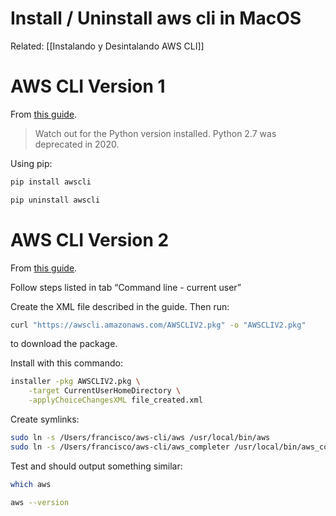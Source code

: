 # Install / Uninstall aws cli in MacOS

Related: [[Instalando y Desintalando AWS CLI]]

# AWS CLI Version 1

From [this guide](https://docs.aws.amazon.com/cli/v1/userguide/install-macos.html#awscli-install-osx-pip).

> Watch out for the Python version installed. Python 2.7 was deprecated in 2020.

Using pip:
```bash
pip install awscli

pip uninstall awscli
```

# AWS CLI Version 2

From [this guide](https://docs.aws.amazon.com/cli/latest/userguide/getting-started-install.html).

Follow steps listed in tab “Command line - current user”

Create the XML file described in the guide. Then run:
```bash
curl "https://awscli.amazonaws.com/AWSCLIV2.pkg" -o "AWSCLIV2.pkg"
```

to download the package.

Install with this commando:
```bash
installer -pkg AWSCLIV2.pkg \
	-target CurrentUserHomeDirectory \
	-applyChoiceChangesXML file_created.xml
```

Create symlinks:
```bash
sudo ln -s /Users/francisco/aws-cli/aws /usr/local/bin/aws
sudo ln -s /Users/francisco/aws-cli/aws_completer /usr/local/bin/aws_completer
```

Test and should output something similar:
```bash
which aws

aws --version
```

